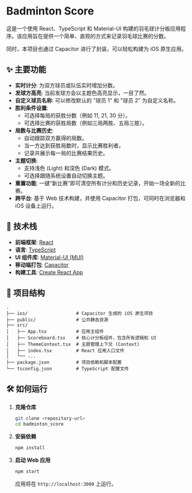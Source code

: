 # Badminton Score

这是一个使用 React、TypeScript 和 Material-UI 构建的羽毛球计分板应用程序。该应用旨在提供一个简单、直观的方式来记录羽毛球比赛的分数。

同时，本项目也通过 Capacitor 进行了封装，可以轻松构建为 iOS 原生应用。

## ✨ 主要功能

*   **实时计分**: 为双方球员或队伍实时增加分数。
*   **发球方高亮**: 当前发球方会以主题色高亮显示，一目了然。
*   **自定义球员名称**: 可以修改默认的 "球员 1" 和 "球员 2" 为自定义名称。
*   **胜利条件设置**:
    *   可选择每局的获胜分数（例如 11, 21, 30 分）。
    *   可选择比赛的获胜局数（例如三局两胜、五局三胜）。
*   **局数与比赛历史**:
    *   自动跟踪双方赢得的局数。
    *   当一方达到获胜局数时，显示比赛胜利者。
    *   记录并展示每一局的比赛结果历史。
*   **主题切换**:
    *   支持浅色 (Light) 和深色 (Dark) 模式。
    *   可选择跟随系统设置自动切换主题。
*   **重置功能**: 一键“新比赛”即可清空所有计分和历史记录，开始一场全新的比赛。
*   **跨平台**: 基于 Web 技术构建，并使用 Capacitor 打包，可同时在浏览器和 iOS 设备上运行。

## 🚀 技术栈

*   **前端框架**: [React](https://reactjs.org/)
*   **语言**: [TypeScript](https://www.typescriptlang.org/)
*   **UI 组件库**: [Material-UI (MUI)](https://mui.com/)
*   **移动端打包**: [Capacitor](https://capacitorjs.com/)
*   **构建工具**: [Create React App](https://create-react-app.dev/)

## 📂 项目结构

```
.
├── ios/                  # Capacitor 生成的 iOS 原生项目
├── public/               # 公共静态资源
├── src/
│   ├── App.tsx           # 应用主组件
│   ├── Scoreboard.tsx    # 核心计分板组件，包含所有逻辑和 UI
│   ├── ThemeContext.tsx  # 主题管理上下文 (Context)
│   ├── index.tsx         # React 应用入口文件
│   └── ...
├── package.json          # 项目依赖和脚本配置
└── tsconfig.json         # TypeScript 配置文件
```

## 🛠️ 如何运行

1.  **克隆仓库**
    ```bash
    git clone <repository-url>
    cd badminton_score
    ```

2.  **安装依赖**
    ```bash
    npm install
    ```

3.  **启动 Web 应用**
    ```bash
    npm start
    ```
    应用将在 `http://localhost:3000` 上运行。
